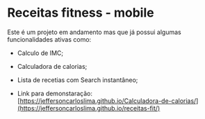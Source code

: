 # Receitas fitness - mobile
Este é um projeto em andamento mas que já possui algumas funcionalidades ativas como:
- Calculo de IMC;
- Calculadora de calorias;
- Lista de recetias com Search instantâneo;

- Link para demonstaração: [https://jeffersoncarloslima.github.io/Calculadora-de-calorias/](https://jeffersoncarloslima.github.io/receitas-fit/)
